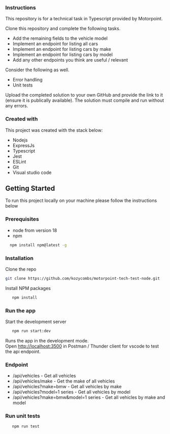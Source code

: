 ### Instructions

This repository is for a technical task in Typescript provided by Motorpoint.

Clone this repository and complete the following tasks.

- Add the remaining fields to the vehicle model
- Implement an endpoint for listing all cars
- Implement an endpoint for listing cars by make
- Implement an endpoint for listing cars by model
- Add any other endpoints you think are useful / relevant

Consider the following as well.

- Error handling
- Unit tests

Upload the completed solution to your own GitHub and provide the link to it (ensure it is publically available).
The solution must compile and run without any errors.

### Created with

This project was created with the stack below:

- Nodejs
- ExpressJs
- Typescript
- Jest
- ESLint
- Git
- Visual studio code

## Getting Started

To run this project locally on your machine please follow the instructions below

### Prerequisites

- node from version 18
- npm

```sh
  npm install npm@latest -g
```

### Installation

Clone the repo

```sh
git clone https://github.com/kozycombs/motorpoint-tech-test-node.git
```

Install NPM packages

```sh
   npm install
```

### Run the app

Start the development server

```sh
   npm run start:dev
```

Runs the app in the development mode.\
Open [http://localhost:3500](http://localhost:3500) in Postman / Thunder client for vscode to test the api endpoint.

### Endpoint

- /api/vehicles - Get all vehicles
- /api/vehicles/make - Get the make of all vehicles
- /api/vehicles?make=bmw - Get all vehicles by make
- /api/vehicles?model=1 series - Get all vehicles by model
- /api/vehicles?make=bmw&model=1 series - Get all vehicles by make and model

### Run unit tests

```sh
   npm run test
```
